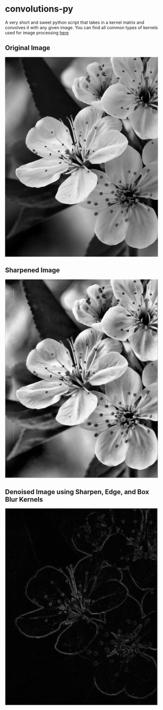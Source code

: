 # convolutions-py
A very short and sweet python script that takes in a kernel matrix and convolves it with any given image. 
You can find all common types of kernels used for image processing [here](https://en.wikipedia.org/wiki/Kernel_(image_processing))

## Original Image
![alt text](./original.jpg "original.jpg")

## Sharpened Image
![alt text](./sharpened.jpg "sharpened.jpg")

## Denoised Image using Sharpen, Edge, and Box Blur Kernels
![alt text](./edge.jpg "edge.jpg")

